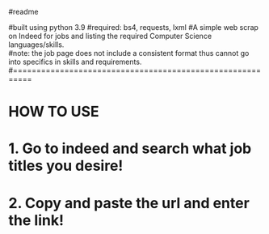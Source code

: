 #readme

#built using python 3.9 
#required: bs4, requests, lxml 
#A simple web scrap on Indeed for jobs and listing the required Computer Science languages/skills.  
#note: the job page does not include a consistent format thus cannot go into specifics in skills and requirements. 
#==========================================================
# HOW TO USE 
# 1. Go to indeed and search what job titles you desire! 
# 2. Copy and paste the url and enter the link! 
